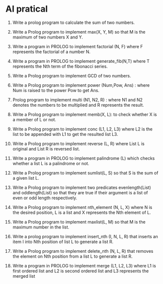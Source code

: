 # AI pratical

1. Write a prolog program to calculate the sum of two numbers.

2. Write a Prolog program to implement max(X, Y, M) so that M is the maximum of two numbers X and Y.

3. Write a program in PROLOG to implement factorial (N, F) where F represents the factorial of a number N.

4. Write a program in PROLOG to implement generate_fib(N,T) where T represents the Nth term of the fibonacci series.

5. Write a Prolog program to implement GCD of two numbers.

6. Write a Prolog program to implement power (Num,Pow, Ans) : where Num is raised to the power Pow to get Ans.

7. Prolog program to implement multi (N1, N2, R) : where N1 and N2 denotes the numbers to be multiplied and R represents the result.

8. Write a Prolog program to implement memb(X, L): to check whether X is a member of L or not.

9. Write a Prolog program to implement conc (L1, L2, L3) where L2 is the list to be appended with L1 to get the resulted list L3.

10. Write a Prolog program to implement reverse (L, R) where List L is original and List R is reversed list.

11. Write a program in PROLOG to implement palindrome (L) which checks whether a list L is a palindrome or not.

12. Write a Prolog program to implement sumlist(L, S) so that S is the sum of a given list L.

13. Write a Prolog program to implement two predicates evenlength(List) and oddlength(List) so that they are true if their argument is a list of even or odd length respectively.

14. Write a Prolog program to implement nth_element (N, L, X) where N is the desired position, L is a list and X represents the Nth element of L.

15. Write a Prolog program to implement maxlist(L, M) so that M is the maximum number in the list.

16. Write a prolog program to implement insert_nth (I, N, L, R) that inserts an item I into Nth position of list L to generate a list R.

17. Write a Prolog program to implement delete_nth (N, L, R) that removes the element on Nth position from a list L to generate a list R.

18. Write a program in PROLOG to implement merge (L1, L2, L3) where L1 is first ordered list and L2 is second ordered list and L3 represents the merged list
